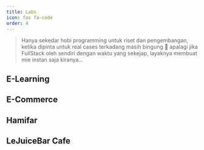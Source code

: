 ```yaml
---
title: Labs
icon: fas fa-code
order: 4
---
```


> Hanya sekedar hobi programming untuk riset dan pengembangan, ketika dipinta untuk real cases terkadang masih bingung 🤣 apalagi jika FullStack oleh sendiri dengan waktu yang sekejap, layaknya membuat mie instan saja kiranya...


## E-Learning

## E-Commerce

## Hamifar

## LeJuiceBar Cafe
